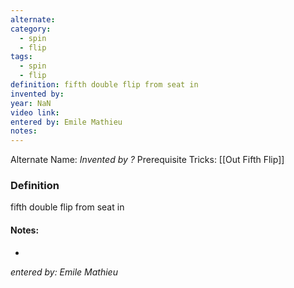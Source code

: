 ```yaml
---
alternate: 
category:
  - spin
  - flip
tags:
  - spin
  - flip
definition: fifth double flip from seat in
invented by: 
year: NaN
video link: 
entered by: Emile Mathieu
notes: 
---
```

Alternate Name: 
*Invented by ?*
Prerequisite Tricks: [[Out Fifth Flip]]

### Definition
fifth double flip from seat in


#### Notes:
- 
*entered by: Emile Mathieu*
